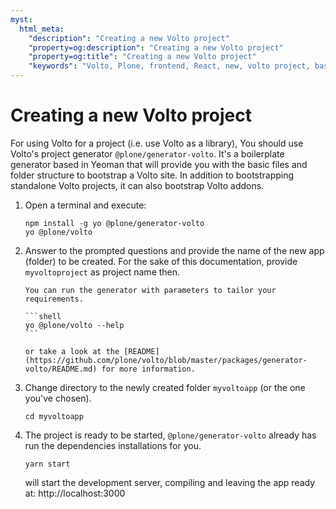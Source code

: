 ```yaml
---
myst:
  html_meta:
    "description": "Creating a new Volto project"
    "property=og:description": "Creating a new Volto project"
    "property=og:title": "Creating a new Volto project"
    "keywords": "Volto, Plone, frontend, React, new, volto project, basic"
---
```


# Creating a new Volto project

For using Volto for a project (i.e. use Volto as a library), You should use Volto's project generator `@plone/generator-volto`. It's a boilerplate generator based in Yeoman that will provide you with the basic files and folder structure to bootstrap a Volto site. In addition to bootstrapping standalone Volto projects, it can also bootstrap Volto addons.

1.  Open a terminal and execute:

    ```shell
    npm install -g yo @plone/generator-volto
    yo @plone/volto
    ```

2.  Answer to the prompted questions and provide the name of the new app (folder) to be created. For the sake of this documentation, provide `myvoltoproject` as project name then.

    ````{note}
    You can run the generator with parameters to tailor your requirements.

    ```shell
    yo @plone/volto --help
    ```

    or take a look at the [README](https://github.com/plone/volto/blob/master/packages/generator-volto/README.md) for more information.
    ````

3.  Change directory to the newly created folder `myvoltoapp` (or the one you've chosen).

    ```shell
    cd myvoltoapp
    ```

4.  The project is ready to be started, `@plone/generator-volto` already has run the dependencies installations for you.

    ```shell
    yarn start
    ```

    will start the development server, compiling and leaving the app ready at:
    http://localhost:3000
